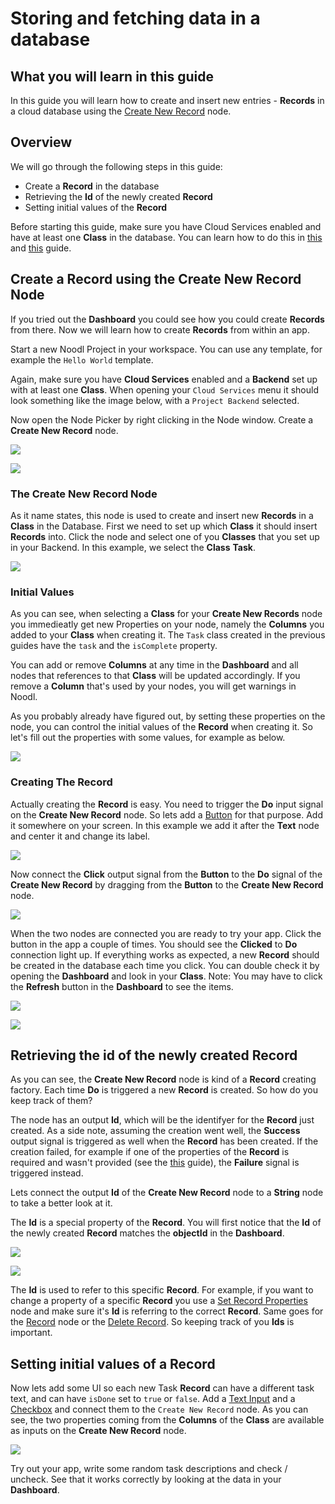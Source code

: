 # Storing and fetching data in a database

## What you will learn in this guide
In this guide you will learn how to create and insert new entries - **Records** in a cloud database using the 
 [Create New Record](/nodes/data/cloud-data/create-new-record/) node. 


## Overview

We will go through the following steps in this guide:

* Create a **Record** in the database
* Retrieving the **Id** of the newly created **Record**
* Setting initial values of the **Record**

Before starting this guide, make sure you have Cloud Services enabled and have at least one **Class** in the database. You can learn how to do this in [this](/guides/working-with-data/cloud-data/creating-backend/) and [this](/guides/working-with-data/cloud-data/creating-class/) guide. 


## Create a Record using the Create New Record Node
If you tried out the **Dashboard** you could see how you could create **Records** from there. Now we will learn how to create **Records** from within an app.

Start a new Noodl Project in your workspace. You can use any template, for example the `Hello World` template.

Again, make sure you have **Cloud Services** enabled and a **Backend** set up with at least one **Class**. When opening your `Cloud Services` menu it should look something like the image below, with a `Project Backend` selected.

Now open the Node Picker by right clicking in the Node window. Create a **Create New Record** node.

<div class="ndl-image-with-background l">

![](node-picker-1.png)


![](create-new-record-1.png)

</div>

### The Create New Record Node
As it name states, this node is used to create and insert new **Records** in a **Class** in the Database. First we need to set up which **Class** it should insert **Records** into. Click the node and select one of you **Classes** that you set up in your Backend. In this example, we select the **Class** __Task__.

<div class="ndl-image-with-background">

![](create-new-record-2.png)

</div>

### Initial Values
As you can see, when selecting a **Class** for your **Create New Records** node you immedieatly get new Properties on your node, namely the **Columns** you added to your **Class** when creating it. The `Task` class created in the previous guides have the `task` and the `isComplete` property.

You can add or remove **Columns** at any time in the **Dashboard** and all nodes that references to that **Class** will be updated accordingly. If you remove a **Column** that's used by your nodes, you will get warnings in Noodl.

As you probably already have figured out, by setting these properties on the node, you can control the initial values of the **Record** when creating it. So let's fill out the properties with some values, for example as below.

<div class="ndl-image-with-background">

![](create-new-record-3.png)

</div>

### Creating The Record
Actually creating the **Record** is easy. You need to trigger the **Do** input signal on the **Create New Record** node. So lets add a [Button](/nodes/ui-elements/button/) for that purpose. Add it somewhere on your screen. In this example we add it after the **Text** node and center it and change its label.

<div class="ndl-image-with-background l">

![](app1.png)

</div>

Now connect the **Click** output signal from the **Button** to the **Do** signal of the **Create New Record** by dragging from the **Button** to the **Create New Record** node.

<div class="ndl-image-with-background l">

![](connecting-1.png)

</div>

When the two nodes are connected you are ready to try your app. Click the button in the app a couple of times. You should see the **Clicked** to **Do** connection light up. If everything works as expected, a new **Record** should be created in the database each time you click. You can double check it by opening the **Dashboard** and look in your **Class**. Note: You may have to click the **Refresh** button in the **Dashboard** to see the items.

<div class="ndl-image-with-background l">

![](create-record.gif)

![](dashboard-1.png)

</div>

## Retrieving the id of the newly created Record
As you can see, the **Create New Record** node is kind of a **Record** creating factory. Each time **Do** is triggered a new **Record** is created. So how do you keep track of them?

The node has an output **Id**, which will be the identifyer for the **Record** just created. As a side note, assuming the creation went well, the **Success** output signal is triggered as well when the **Record** has been created. If the creation failed, for example if one of the properties of the **Record** is required and wasn't provided (see the [this](/guides/working-with-data/cloud-data/creating-class/) guide), the **Failure** signal is triggered instead.

Lets connect the output **Id** of the **Create New Record** node to a **String** node to take a better look at it.

The **Id** is a special property of the **Record**. You will first notice that the **Id** of the newly created **Record** matches the **objectId** in the **Dashboard**.

<div class="ndl-image-with-background l">

![](inspect-id.png)

![](inspect-2.png)

</div>

The **Id** is used to refer to this specific **Record**. For example, if you want to change a property of a specific **Record** you use a [Set Record Properties](/nodes/data/cloud-data/set-record-properties/) node and make sure it's **Id** is referring to the correct **Record**. Same goes for the [Record](/nodes/data/cloud-data/record/) node or the [Delete Record](/nodes/data/cloud-data/remove-record/). So keeping track of you **Ids** is important.

## Setting initial values of a Record
Now lets add some UI so each new Task **Record** can have a different task text, and can have `isDone` set to `true` or `false`. Add a [Text Input](/nodes/ui-elements/text-input/) and a [Checkbox](/nodes/ui-elements/checkbox/) and connect them to the `Create New Record` node. As you can see, the two properties coming from the **Columns** of the **Class** are available as inputs on the **Create New Record** node.

<div class="ndl-image-with-background l">

![](initial-props.png)

</div>

Try out your app, write some random task descriptions and check / uncheck. See that it works correctly by looking at the data in your **Dashboard**.






